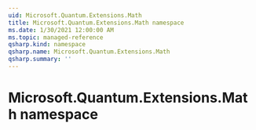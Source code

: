 ```yaml
---
uid: Microsoft.Quantum.Extensions.Math
title: Microsoft.Quantum.Extensions.Math namespace
ms.date: 1/30/2021 12:00:00 AM
ms.topic: managed-reference
qsharp.kind: namespace
qsharp.name: Microsoft.Quantum.Extensions.Math
qsharp.summary: ''
---
```


# Microsoft.Quantum.Extensions.Math namespace



